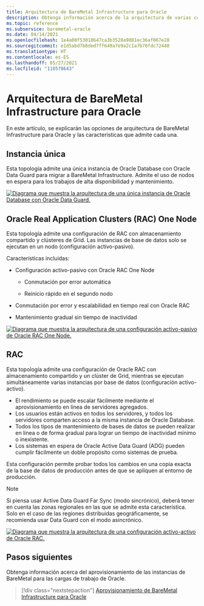 ```yaml
---
title: Arquitectura de BareMetal Infrastructure para Oracle
description: Obtenga información acerca de la arquitectura de varias configuraciones de BareMetal Infrastructure para Oracle.
ms.topic: reference
ms.subservice: baremetal-oracle
ms.date: 04/14/2021
ms.openlocfilehash: 1e4a00f53018647ca3b3528a9881ec36af067e28
ms.sourcegitcommit: e1d5abd7b8ded7ff649a7e9a2c1a7b70fdc72440
ms.translationtype: HT
ms.contentlocale: es-ES
ms.lasthandoff: 05/27/2021
ms.locfileid: "110578643"
---
```

# <a name="architecture-of-baremetal-infrastructure-for-oracle"></a>Arquitectura de BareMetal Infrastructure para Oracle

En este artículo, se explicarán las opciones de arquitectura de BareMetal Infrastructure para Oracle y las características que admite cada una.

## <a name="single-instance"></a>Instancia única

Esta topología admite una única instancia de Oracle Database con Oracle Data Guard para migrar a BareMetal Infrastructure. Admite el uso de nodos en espera para los trabajos de alta disponibilidad y mantenimiento.

[![Diagrama que muestra la arquitectura de una única instancia de Oracle Database con Oracle Data Guard.](media/oracle-baremetal-architecture/single-instance-architecture.png)](media/oracle-baremetal-architecture/single-instance-architecture.png#lightbox)

## <a name="oracle-real-application-clusters-rac-one-node"></a>Oracle Real Application Clusters (RAC) One Node

Esta topología admite una configuración de RAC con almacenamiento compartido y clústeres de Grid. Las instancias de base de datos solo se ejecutan en un nodo (configuración activo-pasivo).

Características incluidas:

- Configuración activo-pasivo con Oracle RAC One Node

    - Conmutación por error automática

    - Reinicio rápido en el segundo nodo

- Conmutación por error y escalabilidad en tiempo real con Oracle RAC

- Mantenimiento gradual sin tiempo de inactividad

[![Diagrama que muestra la arquitectura de una configuración activo-pasivo de Oracle RAC One Node.](media/oracle-baremetal-architecture/one-node-rac-architecture.png)](media/oracle-baremetal-architecture/one-node-rac-architecture.png#lightbox)

## <a name="rac"></a>RAC

Esta topología admite una configuración de Oracle RAC con almacenamiento compartido y un clúster de Grid, mientras se ejecutan simultáneamente varias instancias por base de datos (configuración activo-activo).

- El rendimiento se puede escalar fácilmente mediante el aprovisionamiento en línea de servidores agregados. 
-  Los usuarios están activos en todos los servidores, y todos los servidores comparten acceso a la misma instancia de Oracle Database. 
-  Todos los tipos de mantenimiento de bases de datos se pueden realizar en línea o de forma gradual para lograr un tiempo de inactividad mínimo o inexistente. 
- Los sistemas en espera de Oracle Active Data Guard (ADG) pueden cumplir fácilmente un doble propósito como sistemas de prueba. 

Esta configuración permite probar todos los cambios en una copia exacta de la base de datos de producción antes de que se apliquen al entorno de producción.

> [!NOTE]
> Si piensa usar Active Data Guard Far Sync (modo sincrónico), deberá tener en cuenta las zonas regionales en las que se admite esta característica. Solo en el caso de las regiones distribuidas geográficamente, se recomienda usar Data Guard con el modo asincrónico.

[![Diagrama que muestra la arquitectura de una configuración activo-activo de Oracle RAC.](media/oracle-baremetal-architecture/rac-architecture.png)](media/oracle-baremetal-architecture/rac-architecture.png#lightbox)

## <a name="next-steps"></a>Pasos siguientes

Obtenga información acerca del aprovisionamiento de las instancias de BareMetal para las cargas de trabajo de Oracle.

> [!div class="nextstepaction"]
> [Aprovisionamiento de BareMetal Infrastructure para Oracle](oracle-baremetal-provision.md)

